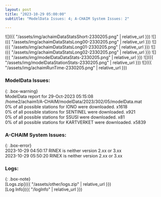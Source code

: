 ```yaml
---
layout: post
title: "2023-10-29 05:00:00"
subtitle: "ModelData Issues: 4; A-CHAIM System Issues: 2"

---
```


![]({{ "/assets/img/achaimDataStatsShort-2330205.png" | relative_url }})
![]({{ "/assets/img/achaimDataStatsLong00-2330205.png" | relative_url }})
![]({{ "/assets/img/achaimDataStatsLong01-2330205.png" | relative_url }})
![]({{ "/assets/img/achaimDataStatsLong02-2330205.png" | relative_url }})
![]({{ "/assets/img/modelDataDataStats-2330205.png" | relative_url }})
![]({{ "/assets/img/modelDataStationStats-2330205.png" | relative_url }})
![]({{ "/assets/img/achaimRunTime-2330205.png" | relative_url }})


### ModelData Issues:  
  
{: .box-warning}  
 ModelData report for 29-Oct-2023 05:15:08   
 /home2/achaim1/A-CHAIM/modelData/2023/302/05/modelData.mat   
 0% of all possible stations for IONO were downloaded. x1618   
 0% of all possible stations for SENTINEL were downloaded. x921   
 0% of all possible stations for SSUSI were downloaded. x81   
 0% of all possible stations for KARTVERKET were downloaded. x5839   
  
### A-CHAIM System Issues:  
  
{: .box-error}  
2023-10-29 04:50:17 RINEX is neither version 2.xx or 3.xx  
2023-10-29 05:50:20 RINEX is neither version 2.xx or 3.xx  

### Logs:  
  
{: .box-note}  
[Logs.zip]({{ "/assets/other/logs.zip" | relative_url }})  
[Log Info]({{ "/logInfo" | relative_url }})  
